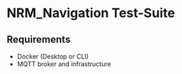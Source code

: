 # NRM_Navigation Test-Suite
## Requirements
- Docker (Desktop or CLI)
- MQTT broker and infrastructure